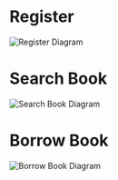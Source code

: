 # Register

![Register Diagram](https://s4.uupload.ir/files/6_z01s.jpg)


# Search Book

![Search Book Diagram](https://s4.uupload.ir/files/7_i1xp.jpg)


# Borrow Book

![Borrow Book Diagram](https://s4.uupload.ir/files/8_pki0.jpg)


